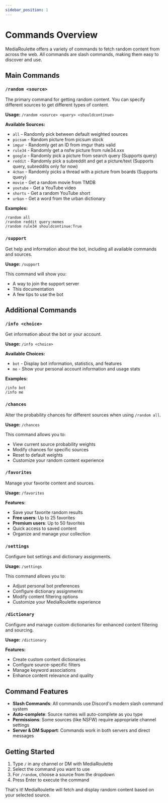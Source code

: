 ```yaml
---
sidebar_position: 1
---
```


# Commands Overview

MediaRoulette offers a variety of commands to fetch random content from across the web. All commands are slash commands, making them easy to discover and use.

## Main Commands

### `/random <source>`

The primary command for getting random content. You can specify different sources to get different types of content.

**Usage:** `/random <source> <query> <shouldcontinue>`

**Available Sources:**
- `all` - Randomly pick between default weighted sources
- `picsum` - Random picture from picsum stock
- `imgur` - Randomly get an ID from imgur thats valid
- `rule34` - Randomly get a nsfw picture from rule34.xxx
- `google` - Randomly pick a picture from search query (Supports query)
- `reddit` - Randomly pick a subreddit and get a picture/text (Supports query, subreddits only for now)
- `4chan` - Randomly picks a thread with a picture from boards (Supports query)
- `movie` - Get a random movie from TMDB
- `youtube` - Get a YouTube video
- `shorts` - Get a random YouTube short
- `urban` - Get a word from the urban dictionary

**Examples:**
```
/random all
/random reddit query:memes
/random rule34 shouldcontinue:True
```

### `/support`

Get help and information about the bot, including all available commands and sources.

**Usage:** `/support`

This command will show you:
- A way to join the support server
- This documentation
- A few tips to use the bot

## Additional Commands

### `/info <choice>`

Get information about the bot or your account.

**Usage:** `/info <choice>`

**Available Choices:**
- `bot` - Display bot information, statistics, and features
- `me` - Show your personal account information and usage stats

**Examples:**
```
/info bot
/info me
```

### `/chances`

Alter the probability chances for different sources when using `/random all`.

**Usage:** `/chances`

This command allows you to:
- View current source probability weights
- Modify chances for specific sources
- Reset to default weights
- Customize your random content experience

### `/favorites`

Manage your favorite content and sources.

**Usage:** `/favorites`

**Features:**
- Save your favorite random results
- **Free users**: Up to 25 favorites
- **Premium users**: Up to 50 favorites
- Quick access to saved content
- Organize and manage your collection

### `/settings`

Configure bot settings and dictionary assignments.

**Usage:** `/settings`

This command allows you to:
- Adjust personal bot preferences
- Configure dictionary assignments
- Modify content filtering options
- Customize your MediaRoulette experience

### `/dictionary`

Configure and manage custom dictionaries for enhanced content filtering and sourcing.

**Usage:** `/dictionary`

**Features:**
- Create custom content dictionaries
- Configure source-specific filters
- Manage keyword associations
- Enhance content relevance and quality

## Command Features

- **Slash Commands**: All commands use Discord's modern slash command system
- **Auto-complete**: Source names will auto-complete as you type
- **Permissions**: Some sources (like NSFW) require appropriate channel settings
- **Server & DM Support**: Commands work in both servers and direct messages

## Getting Started

1. Type `/` in any channel or DM with MediaRoulette
2. Select the command you want to use
3. For `/random`, choose a source from the dropdown
4. Press Enter to execute the command

That's it! MediaRoulette will fetch and display random content based on your selected source.